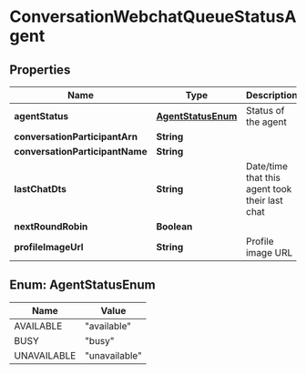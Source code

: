 

# ConversationWebchatQueueStatusAgent


## Properties

| Name | Type | Description | Notes |
|------------ | ------------- | ------------- | -------------|
|**agentStatus** | [**AgentStatusEnum**](#AgentStatusEnum) | Status of the agent |  [optional] |
|**conversationParticipantArn** | **String** |  |  [optional] |
|**conversationParticipantName** | **String** |  |  [optional] |
|**lastChatDts** | **String** | Date/time that this agent took their last chat |  [optional] |
|**nextRoundRobin** | **Boolean** |  |  [optional] |
|**profileImageUrl** | **String** | Profile image URL |  [optional] |



## Enum: AgentStatusEnum

| Name | Value |
|---- | -----|
| AVAILABLE | &quot;available&quot; |
| BUSY | &quot;busy&quot; |
| UNAVAILABLE | &quot;unavailable&quot; |



